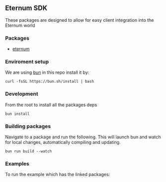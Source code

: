 ## Eternum SDK

These packages are designed to allow for easy client integration into the Eternum world

### Packages

- [eternum](./packages/eternum)


### Enviroment setup

We are using [bun](https://bun.sh/) in this repo install it by:

```console
curl -fsSL https://bun.sh/install | bash
```

### Development

From the root to install all the packages deps
```
bun install
``` 

### Building packages

Navigate to a package and run the following. This will launch bun and watch for local changes, automatically compiling and updating.

```
bun run build --watch
```

### Examples

To run the example which has the linked packages:
